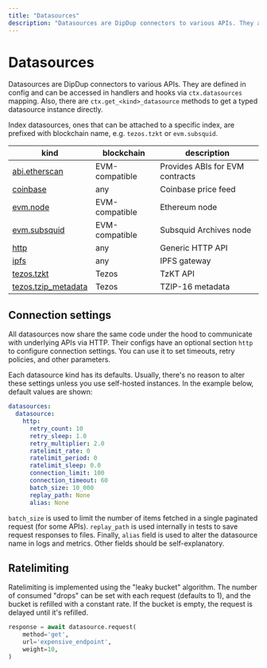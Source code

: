 ```yaml
---
title: "Datasources"
description: "Datasources are DipDup connectors to various APIs. They are defined in config and can be accessed in handlers and hooks via `ctx.datasources` mapping. Also, there are `ctx.get_<kind>_datasource` methods to get a typed datasource instance directly."
---
```


# Datasources

Datasources are DipDup connectors to various APIs. They are defined in config and can be accessed in handlers and hooks via `ctx.datasources` mapping. Also, there are `ctx.get_<kind>_datasource` methods to get a typed datasource instance directly.

Index datasources, ones that can be attached to a specific index, are prefixed with blockchain name, e.g. `tezos.tzkt` or `evm.subsquid`.

| kind                                      | blockchain     | description                     |
| ----------------------------------------- | -------------- | ------------------------------- |
| [abi.etherscan](2.abi_etherscan.md)       | EVM-compatible | Provides ABIs for EVM contracts |
| [coinbase](3.coinbase.md)                 | any            | Coinbase price feed             |
| [evm.node](4.evm_node.md)                 | EVM-compatible | Ethereum node                   |
| [evm.subsquid](5.evm_subsquid.md)         | EVM-compatible | Subsquid Archives node                   |
| [http](6.http.md)                         | any            | Generic HTTP API                        |
| [ipfs](7.ipfs.md)                         | any            | IPFS gateway                            |
| [tezos.tzkt](8.tezos_tzkt.md)             | Tezos          | TzKT API                        |
| [tezos.tzip_metadata](9.tzip_metadata.md) | Tezos          | TZIP-16 metadata                |

## Connection settings

All datasources now share the same code under the hood to communicate with underlying APIs via HTTP. Their configs have an optional section `http` to configure connection settings. You can use it to set timeouts, retry policies, and other parameters.

Each datasource kind has its defaults. Usually, there's no reason to alter these settings unless you use self-hosted instances. In the example below, default values are shown:

```yaml [dipdup.yaml]
datasources:
  datasource:
    http:
      retry_count: 10
      retry_sleep: 1.0
      retry_multiplier: 2.0
      ratelimit_rate: 0
      ratelimit_period: 0
      ratelimit_sleep: 0.0
      connection_limit: 100
      connection_timeout: 60
      batch_size: 10_000
      replay_path: None
      alias: None
```

`batch_size` is used to limit the number of items fetched in a single paginated request (for some APIs). `replay_path` is used internally in tests to save request responses to files. Finally, `alias` field is used to alter the datasource name in logs and metrics. Other fields should be self-explanatory.

## Ratelimiting

Ratelimiting is implemented using the "leaky bucket" algorithm. The number of consumed "drops" can be set with each request (defaults to 1), and the bucket is refilled with a constant rate. If the bucket is empty, the request is delayed until it's refilled.

```python
response = await datasource.request(
    method='get',
    url='expensive_endpoint',
    weight=10,
)
```
